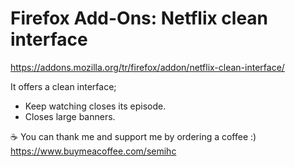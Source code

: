 # Firefox Add-Ons: Netflix clean interface

https://addons.mozilla.org/tr/firefox/addon/netflix-clean-interface/

It offers a clean interface;

* Keep watching closes its episode.
* Closes large banners.


☕ You can thank me and support me by ordering a coffee :) https://www.buymeacoffee.com/semihc
